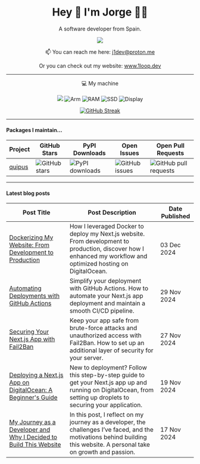 <h1 align="center">
  Hey 👋 I'm Jorge 👨‍💻
</h1>

<p align="center">
  A software developer from Spain.
</p>

<p align="center">
    <a href="https://www.linkedin.com/in/jorge-ua">
    <img src="https://img.shields.io/badge/linkedin-%230077B5.svg?&style=for-the-badge&logo=linkedin&logoColor=white" />
  </a>
</p>

<p align='center'>
  📫 You can reach me here: <a href='mailto:j1dev@proton.me'>j1dev@proton.me</a>
</p>

<p align='center'>
  Or you can check out my website: <a href='https://1loop.dev' target='_blank'>www.1loop.dev</a>
</p>

---

<p align="center">
  💻 My machine
  <br>
  <br>
  <img src="https://img.shields.io/badge/apple-181717.svg?&style=for-the-badge&logo=apple&logoColor=white&logoWidth=20" />
  <img src="https://img.shields.io/badge/CHIP-Pro--2021-181717?labelColor=0091BD&style=for-the-badge&logo=Arm&logoColor=white&logoWidth=20" alt="Arm" />
  <img src="https://img.shields.io/badge/RAM-16GB-181717.svg?&style=for-the-badge&logoColor=white" alt="RAM"/>
  <img src="https://img.shields.io/badge/SSD-512GB-181717.svg?&style=for-the-badge" alt="SSD"/>
  <img src="https://img.shields.io/badge/Display-16%22-181717.svg?&style=for-the-badge" alt="Display"/>
</p>

<div align="center">
  <a href="https://git.io/streak-stats"><img src="https://github-readme-streak-stats.herokuapp.com?user=J1Loop&theme=github-dark-blue&date_format=j%20M%5B%20Y%5D" alt="GitHub Streak" /></a>
</div>

---

#### Packages I maintain...

| **Project** | **GitHub Stars**              | **PyPI Downloads**                  | **Open Issues**                 | **Open Pull Requests**              |
| ----------- | ----------------------------- | ----------------------------------- | ------------------------------- | ----------------------------------- |
| [quipus]    | ![GitHub stars][quipus-stars] | ![PyPI downloads][quipus-downloads] | ![GitHub issues][quipus-issues] | ![GitHub pull requests][quipus-prs] |


[quipus]: https://github.com/Monkey-Market/quipus
[quipus-stars]: https://img.shields.io/github/stars/monkey-market/quipus?style=social
[quipus-downloads]: https://img.shields.io/pypi/dm/quipus
[quipus-issues]: https://img.shields.io/github/issues/monkey-market/quipus
[quipus-prs]: https://img.shields.io/github/issues-pr/monkey-market/quipus

---

#### Latest blog posts

<!-- BLOG-POSTS-START -->
| **Post Title** | **Post Description** | **Date Published** |
| -------------- | -------------------- | ------------------ |
| [Dockerizing My Website: From Development to Production](https://1loop.dev/blog/dockerize-the-web) | How I leveraged Docker to deploy my Next.js website. From development to production, discover how I enhanced my workflow and optimized hosting on DigitalOcean. | 03 Dec 2024 |
| [Automating Deployments with GitHub Actions](https://1loop.dev/blog/cd-with-github-actions) | Simplify your deployment with GitHub Actions. How to automate your Next.js app deployment and maintain a smooth CI/CD pipeline. | 29 Nov 2024 |
| [Securing Your Next.js App with Fail2Ban](https://1loop.dev/blog/security-with-fail2ban) | Keep your app safe from brute-force attacks and unauthorized access with Fail2Ban. How to set up an additional layer of security for your server. | 27 Nov 2024 |
| [Deploying a Next.js App on DigitalOcean: A Beginner's Guide](https://1loop.dev/blog/deploy-nextjs-to-digitalocean) | New to deployment? Follow this step-by-step guide to get your Next.js app up and running on DigitalOcean, from setting up droplets to securing your application. | 19 Nov 2024 |
| [My Journey as a Developer and Why I Decided to Build This Website](https://1loop.dev/blog/my-journey-as-a-developer) | In this post, I reflect on my journey as a developer, the challenges I’ve faced, and the motivations behind building this website. A personal take on growth and passion. | 17 Nov 2024 |
<!-- BLOG-POSTS-END -->
